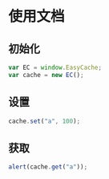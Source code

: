 # 使用文档

## 初始化

```js
var EC = window.EasyCache;
var cache = new EC();
```

## 设置

```js
cache.set("a", 100);
```

## 获取

```js
alert(cache.get("a"));
```
